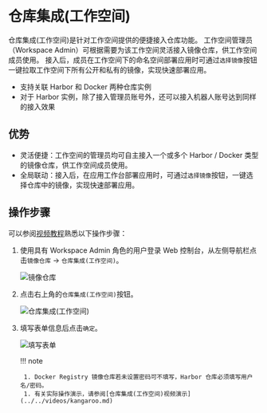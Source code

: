 # 仓库集成(工作空间)

仓库集成(工作空间)是针对工作空间提供的便捷接入仓库功能。
工作空间管理员（Workspace Admin）可根据需要为该工作空间灵活接入镜像仓库，供工作空间成员使用。
接入后，成员在工作空间下的命名空间部署应用时可通过`选择镜像`按钮一键拉取工作空间下所有公开和私有的镜像，实现快速部署应用。

- 支持关联 Harbor 和 Docker 两种仓库实例
- 对于 Harbor 实例，除了接入管理员账号外，还可以接入机器人账号达到同样的接入效果

## 优势

- 灵活便捷：工作空间的管理员均可自主接入一个或多个 Harbor / Docker 类型的镜像仓库，供工作空间成员使用。
- 全局联动：接入后，在应用工作台部署应用时，可通过`选择镜像`按钮，一键选择仓库中的镜像，实现快速部署应用。

## 操作步骤

可以参阅[视频教程](../../videos/kangaroo.md#_2)熟悉以下操作步骤：

1. 使用具有 Workspace Admin 角色的用户登录 Web 控制台，从左侧导航栏点击`镜像仓库` -> `仓库集成(工作空间)`。

    ![镜像仓库](https://docs.daocloud.io/daocloud-docs-images/docs/kangaroo/images/related01.png)

1. 点击右上角的`仓库集成(工作空间)`按钮。

    ![仓库集成(工作空间)](https://docs.daocloud.io/daocloud-docs-images/docs/kangaroo/images/relate02.png)

1. 填写表单信息后点击`确定`。

    ![填写表单](https://docs.daocloud.io/daocloud-docs-images/docs/kangaroo/images/relate03.png)

    !!! note

        1. Docker Registry 镜像仓库若未设置密码可不填写，Harbor 仓库必须填写用户名/密码。
        1. 有关实际操作演示，请参阅[仓库集成(工作空间)视频演示](../../videos/kangaroo.md)
